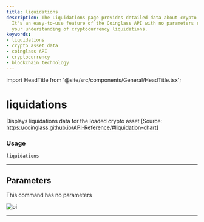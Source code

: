 ```yaml
---
title: liquidations
description: The Liquidations page provides detailed data about crypto asset liquidations.
  It's an easy-to-use feature of the Coinglass API with no parameters required. Enhance
  your understanding of cryptocurrency liquidations.
keywords:
- liquidations
- crypto asset data
- coinglass API
- cryptocurrency
- blockchain technology
---
```


import HeadTitle from '@site/src/components/General/HeadTitle.tsx';

<HeadTitle title="liquidations - Dd - Crypto - Reference | OpenBB Terminal Docs" />

# liquidations

Displays liquidations data for the loaded crypto asset [Source: https://coinglass.github.io/API-Reference/#liquidation-chart]

### Usage

```python
liquidations
```

---

## Parameters

This command has no parameters


![oi](https://user-images.githubusercontent.com/1673206/186211230-e095fe05-6d86-4d6a-aa2d-dd84dee4ad52.png)

---
